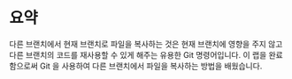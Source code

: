 # 요약

다른 브랜치에서 현재 브랜치로 파일을 복사하는 것은 현재 브랜치에 영향을 주지 않고 다른 브랜치의 코드를 재사용할 수 있게 해주는 유용한 Git 명령어입니다. 이 랩을 완료함으로써 Git 을 사용하여 다른 브랜치에서 파일을 복사하는 방법을 배웠습니다.
